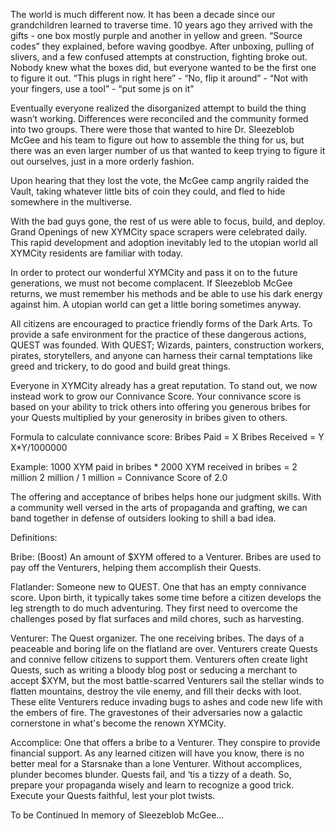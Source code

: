 The world is much different now. It has been a decade since our grandchildren learned to traverse time. 10 years ago they arrived with the gifts - one box mostly purple and another in yellow and green. “Source codes” they explained, before waving goodbye.
After unboxing, pulling of slivers, and a few confused attempts at construction, fighting broke out. Nobody knew what the boxes did, but everyone wanted to be the first one to figure it out.
“This plugs in right here” - “No, flip it around” - “Not with your fingers, use a tool” - “put some js on it”

Eventually everyone realized the disorganized attempt to build the thing wasn’t working. Differences were reconciled and the community formed into two groups. There were those that wanted to hire Dr. Sleezeblob McGee and his team to figure out how to assemble the thing for us, but there was an even larger number of us that wanted to keep trying to figure it out ourselves, just in a more orderly fashion.

Upon hearing that they lost the vote, the McGee camp angrily raided the Vault, taking whatever little bits of coin they could, and fled to hide somewhere in the multiverse.

With the bad guys gone, the rest of us were able to focus, build, and deploy.
Grand Openings of new XYMCity space scrapers were celebrated daily. This rapid development and adoption inevitably led to the utopian world all XYMCity residents are familiar with today.

In order to protect our wonderful XYMCity and pass it on to the future generations, we must not become complacent. If Sleezeblob McGee returns, we must remember his methods and be able to use his dark energy against him.
A utopian world can get a little boring sometimes anyway.

All citizens are encouraged to practice friendly forms of the Dark Arts.
To provide a safe environment for the practice of these dangerous actions, QUEST was founded.
With QUEST; Wizards, painters, construction workers, pirates, storytellers, and anyone can harness their carnal temptations like greed and trickery, to do good and build great things.

Everyone in XYMCity already has a great reputation. To stand out, we now instead work to grow our Connivance Score.
Your connivance score is based on your ability to trick others into offering you generous bribes for your Quests multiplied by your generosity in bribes given to others.

Formula to calculate connivance score:
Bribes Paid = X
Bribes Received = Y
X*Y/1000000

Example:
1000 XYM paid in bribes * 2000 XYM received in bribes = 2 million
2 million / 1 million = Connivance Score of 2.0

The offering and acceptance of bribes helps hone our judgment skills. With a community well versed in the arts of propaganda and grafting, we can band together in defense of outsiders looking to shill a bad idea. 

Definitions:

Bribe: (Boost)
An amount of $XYM offered to a Venturer.
Bribes are used to pay off the Venturers, helping them accomplish their Quests.

Flatlander:
Someone new to QUEST. One that has an empty connivance score.
Upon birth, it typically takes some time before a citizen develops the leg strength to do much adventuring. They first need to overcome the challenges posed by flat surfaces and mild chores, such as harvesting.

Venturer:
The Quest organizer. The one receiving bribes.
The days of a peaceable and boring life on the flatland are over. Venturers create Quests and connive fellow citizens to support them. Venturers often create light Quests, such as writing a bloody blog post or seducing a merchant to accept $XYM, but the most battle-scarred Venturers sail the stellar winds to flatten mountains, destroy the vile enemy, and fill their decks with loot. These elite Venturers reduce invading bugs to ashes and code new life with the embers of fire. The gravestones of their adversaries now a galactic cornerstone in what's become the renown XYMCity.

Accomplice:
One that offers a bribe to a Venturer. They conspire to provide financial support.
As any learned citizen will have you know, there is no better meal for a Starsnake than a lone Venturer. Without accomplices, plunder becomes blunder. Quests fail, and ‘tis a tizzy of a death. So, prepare your propaganda wisely and learn to recognize a good trick. Execute your Quests faithful, lest your plot twists.

To be Continued
In memory of Sleezeblob McGee…
